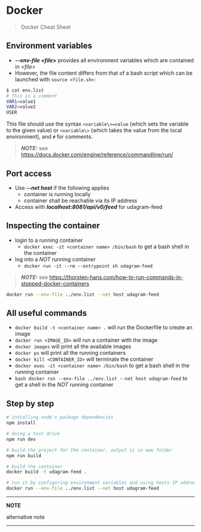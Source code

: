 # Docker

> Docker Cheat Sheet

## Environment variables
* __*--env-file <file\>*__ provides all environment variables which are contained in *<file\>*
* However, the file content differs from that of a bash script which can be launched with ```source <file.sh>```:
```bash
$ cat env.list
# This is a comment
VAR1=value1
VAR2=value2
USER
```
This file should use the syntax ```<variable\>=value``` (which sets the variable to the given value) or ```<variable\>``` (which takes the value from the local environment), and ```#``` for comments.

> **_NOTE:_**  see https://docs.docker.com/engine/reference/commandline/run/


## Port access
* Use __*--net host*__ if the following applies
	- container is running locally
	- container shall be reachable via its IP address
* Access with __*localhost:8081/api/v0/feed*__ for udagram-feed

## Inspecting the container
* login to a running container
	- ```docker exec -it <container name> /bin/bash``` to get a bash shell in the container
* log into a *NOT* running container
	- ```docker run -it --rm --entrypoint sh udagram-feed```

> **_NOTE:_** see https://thorsten-hans.com/how-to-run-commands-in-stopped-docker-containers


```bash
docker run --env-file ../env.list --net host udagram-feed
```

## All useful commands
* ```docker build -t <container name> .``` will run the Dockerfile to create an image
* ```docker run <IMAGE_ID>``` will run a container with the image
* ```docker images``` will print all the available images
* ```docker ps``` will print all the running containers
* ```docker kill <CONTAINER_ID>``` will terminate the container
* ```docker exec -it <container name> /bin/bash``` to get a bash shell in the running container
* ```bash docker run --env-file ../env.list --net host udagram-feed``` to get a shell in the *NOT* running container

## Step by step
```bash
# installing node's package dependencies
npm install

# doing a test drive
npm run dev

# build the project for the container, output is in www folder
npm run build

# build the container
docker build -t udagram-feed .

# run it by configuring environment variables and using hosts IP address
docker run --env-file ../env.list --net host udagram-feed
```




---
**NOTE**

alternative note

---